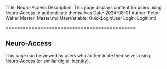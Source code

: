 ﻿Title: Neuro-Access
Description: This page displays content for users using Neuro-Access to authenticate themselves
Date: 2024-08-01
Author: Peter Waher
Master: Master.md
UserVariable: QuickLoginUser
Login: Login.md

=============================================

Neuro-Access
---------------

This page can be viewed by users who authenticate themselves using Neuro-Access (or similar digital identity).